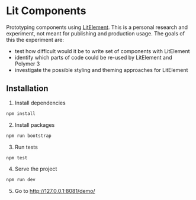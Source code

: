 # Lit Components

Prototyping components using [LitElement](https://github.com/Polymer/lit-element).
This is a personal research and experiment, not meant for publishing and production usage.
The goals of this the experiment are:

- test how difficult would it be to write set of components with LitElement
- identify which parts of code could be re-used by LitElement and Polymer 3
- investigate the possible styling and theming approaches for LitElement

## Installation

1. Install dependencies

```sh
npm install
```

2. Install packages
```sh
npm run bootstrap
```

3. Run tests
```sh
npm test
```

4. Serve the project
```sh
npm run dev
````

5. Go to http://127.0.0.1:8081/demo/
